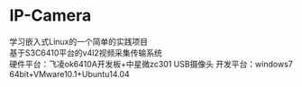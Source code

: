 # IP-Camera
学习嵌入式Linux的一个简单的实践项目  
基于S3C6410平台的v4l2视频采集传输系统  
硬件平台：飞凌ok6410A开发板+中星微zc301 USB摄像头
开发平台：windows7 64bit+VMware10.1+Ubuntu14.04

